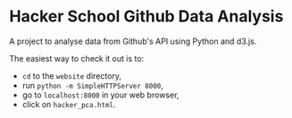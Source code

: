 Hacker School Github Data Analysis
==================================

A project to analyse data from Github's API using Python and d3.js.

The easiest way to check it out is to:
- `cd` to the `website` directory, 
- run `python -m SimpleHTTPServer 8000`,
- go to `localhost:8000` in your web browser,
- click on `hacker_pca.html`.
